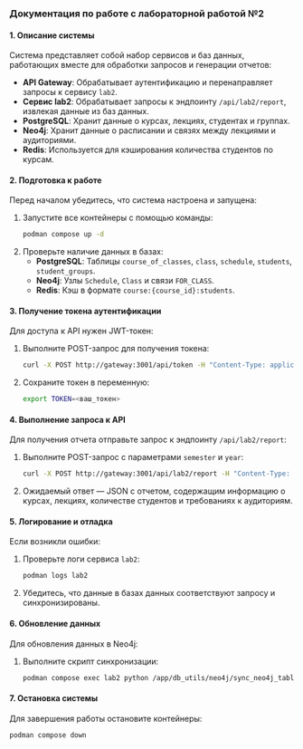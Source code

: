 ### Документация по работе с лабораторной работой №2

#### 1. Описание системы
Система представляет собой набор сервисов и баз данных, работающих вместе для обработки запросов и генерации отчетов:
- **API Gateway**: Обрабатывает аутентификацию и перенаправляет запросы к сервису `lab2`.
- **Сервис lab2**: Обрабатывает запросы к эндпоинту `/api/lab2/report`, извлекая данные из баз данных.
- **PostgreSQL**: Хранит данные о курсах, лекциях, студентах и группах.
- **Neo4j**: Хранит данные о расписании и связях между лекциями и аудиториями.
- **Redis**: Используется для кэширования количества студентов по курсам.

#### 2. Подготовка к работе
Перед началом убедитесь, что система настроена и запущена:
1. Запустите все контейнеры с помощью команды:
   ```bash
   podman compose up -d
   ```
2. Проверьте наличие данных в базах:
   - **PostgreSQL**: Таблицы `course_of_classes`, `class`, `schedule`, `students`, `student_groups`.
   - **Neo4j**: Узлы `Schedule`, `Class` и связи `FOR_CLASS`.
   - **Redis**: Кэш в формате `course:{course_id}:students`.

#### 3. Получение токена аутентификации
Для доступа к API нужен JWT-токен:
1. Выполните POST-запрос для получения токена:
   ```bash
   curl -X POST http://gateway:3001/api/token -H "Content-Type: application/json" -d '{"username":"vlad","password":"supersecret"}'
   ```
2. Сохраните токен в переменную:
   ```bash
   export TOKEN=<ваш_токен>
   ```

#### 4. Выполнение запроса к API
Для получения отчета отправьте запрос к эндпоинту `/api/lab2/report`:
1. Выполните POST-запрос с параметрами `semester` и `year`:
   ```bash
   curl -X POST http://gateway:3001/api/lab2/report -H "Content-Type: application/json" -H "Authorization: Bearer $TOKEN" -d '{"semester":1,"year":2023}'
   ```
2. Ожидаемый ответ — JSON с отчетом, содержащим информацию о курсах, лекциях, количестве студентов и требованиях к аудиториям.

#### 5. Логирование и отладка
Если возникли ошибки:
1. Проверьте логи сервиса `lab2`:
   ```bash
   podman logs lab2
   ```
2. Убедитесь, что данные в базах данных соответствуют запросу и синхронизированы.

#### 6. Обновление данных
Для обновления данных в Neo4j:
1. Выполните скрипт синхронизации:
   ```bash
   podman compose exec lab2 python /app/db_utils/neo4j/sync_neo4j_tables.py
   ```

#### 7. Остановка системы
Для завершения работы остановите контейнеры:
```bash
podman compose down
```